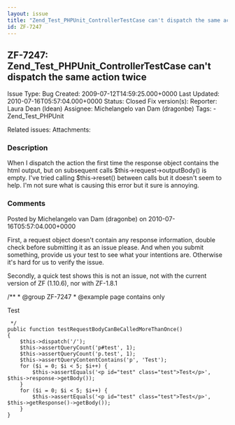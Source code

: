 ```yaml
---
layout: issue
title: "Zend_Test_PHPUnit_ControllerTestCase can't dispatch the same action twice"
id: ZF-7247
---
```


ZF-7247: Zend\_Test\_PHPUnit\_ControllerTestCase can't dispatch the same action twice
-------------------------------------------------------------------------------------

 Issue Type: Bug Created: 2009-07-12T14:59:25.000+0000 Last Updated: 2010-07-16T05:57:04.000+0000 Status: Closed Fix version(s): 
 Reporter:  Laura Dean (ldean)  Assignee:  Michelangelo van Dam (dragonbe)  Tags: - Zend\_Test\_PHPUnit
 
 Related issues: 
 Attachments: 
### Description

When I dispatch the action the first time the response object contains the html output, but on subsequent calls $this->request->outputBody() is empty. I've tried calling $this->reset() between calls but it doesn't seem to help. I'm not sure what is causing this error but it sure is annoying.

 

 

### Comments

Posted by Michelangelo van Dam (dragonbe) on 2010-07-16T05:57:04.000+0000

First, a request object doesn't contain any response information, double check before submitting it as an issue please. And when you submit something, provide us your test to see what your intentions are. Otherwise it's hard for us to verify the issue.

Secondly, a quick test shows this is not an issue, not with the current version of ZF (1.10.6), nor with ZF-1.8.1

/\*\* \* @group ZF-7247 \* @example page contains only

Test

 
     */
    public function testRequestBodyCanBeCalledMoreThanOnce()
    {
        $this->dispatch('/');
        $this->assertQueryCount('p#test', 1);
        $this->assertQueryCount('p.test', 1);
        $this->assertQueryContentContains('p', 'Test');
        for ($i = 0; $i < 5; $i++) {
            $this->assertEquals('<p id="test" class="test">Test</p>', $this->response->getBody());
        }
        for ($i = 0; $i < 5; $i++) {
            $this->assertEquals('<p id="test" class="test">Test</p>', $this->getResponse()->getBody());
        }
    }


 

 